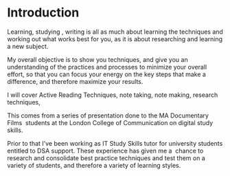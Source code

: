 # Introduction

Learning, studying , writing is all as much about learning the techniques and working out what works best for you, as it is about researching and learning a new subject.

My overall objective is to show you techniques, and give you an understanding of the practices and processes to minimize your overall effort, so that you can focus your energy on the key steps that make a difference, and therefore maximize your results.

I will cover Active Reading Techniques, note taking, note making, research techniques,

This comes from a series of presentation done to the MA Documentary Films  students at the London College of Communication on digital study skills.

Prior to that I’ve been working as IT Study Skills tutor for university students entitled to DSA support. These experience has given me a  chance to research and consolidate best practice techniques and test them on a variety of students, and therefore a variety of learning styles.